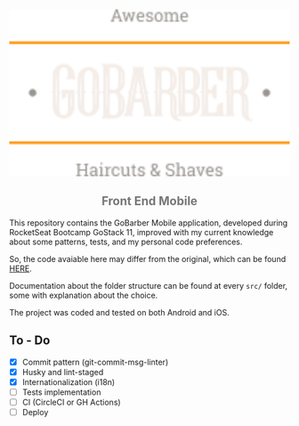 <div align="center">
<img src="./src/assets/images/logo.png" height="300" />

<h2 style="color:#777">Front End Mobile</h2>


</div>

This repository contains the GoBarber Mobile application, developed during RocketSeat Bootcamp GoStack 11, improved with my current knowledge about some patterns, tests, and my personal code preferences.

So, the code avaiable here may differ from the original, which can be found [HERE][gobarber-rocketseat].

Documentation about the folder structure can be found at every `src/` folder, some with explanation about the choice.

The project was coded and tested on both Android and iOS.


## To - Do

- [x] Commit pattern (git-commit-msg-linter)
- [x] Husky and lint-staged
- [x] Internationalization (i18n)
- [ ] Tests implementation
- [ ] CI (CircleCI or GH Actions)
- [ ] Deploy

[gobarber-rocketseat]: https://github.com/rocketseat-education/bootcamp-gostack-modulos/tree/master/nivel-03/03-iniciando-aplicativo-mobile
